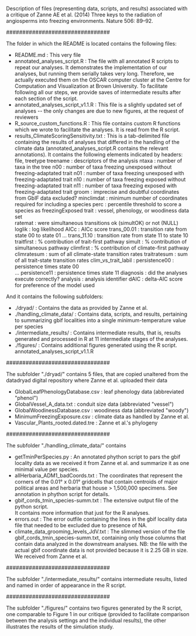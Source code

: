 
Description of files (representing data, scripts, and results) associated with a critique of Zanne AE et al. (2014) Three keys to the radiation of angiosperms into freezing environments. Nature 506: 89–92.


################################

The folder in which the README is located contains the following files:
 - README.md  			 :	This very file		
 - annotated_analyses_script.R  :  The file with all annotated R scripts to repeat our 
 							analyses. It demonstrates the implementation of our analyses,
 							but running them serially takes very long.  Therefore, we 
 							actually executed them on the OSCAR computer cluster at the 
 							Centre for Computation and Visualization at Brown University. 
 							To facilitate following all our steps, we provide saves of 
 							intermediate results after each section of the script.
 - annotated_analyses_script_v1.1.R	:	This file is a slightly updated set of analyses -- 
 							the only changes are due to new figures, at the request of reviewers
 - R_source_custom_functions.R  :  This file contains custom R functions which we wrote to 
 							facilitate the analyses.  It is read from the R script.
 - results_ClimateScoringSensitivity.txt  :  This is a tab-delimited file containing the 
 							results of analyses that differed in the handling of the 
 							climate data (annotated_analyses_script.R contains the
 							relevant annotations). It contains the following elements 
 							indicated by headers:
		file, treetype	treename : descriptors of the analysis
		ntaxa	: number of taxa in the tree
		n00		: number of taxa freezing unexposed without freezing-adaptated trait
		n01		: number of taxa freezing unexposed with freezing-adaptated trait
		n10		: number of taxa freezing exposed without freezing-adaptated trait
		n11		: number of taxa freezing exposed with freezing-adaptated trait
		groom	: imprecise and doubtful coordinates from GbIF data excluded?
		minclimdat : minimum number of coordinates required for including a species 
		perc	: percentile threshold to score a species as freezingExposed
		trait	: vessel, phenology, or woodiness data set	
		ratemat	: were simultaneous transitions ok (simultOK) or not (NULL)
		loglik	: log likelihood
		AICc	: AICc score
		trans_00.01	  : transition rate from state 00 to state 01
			...	
		trans_11.10	  : transition rate from state 11 to state 10	
		traitfirst	  : % contribution of trait-first pathway
		simult		  : % contribution of simultaneous pathway
		climfirst	  : % contribution of climate-first pathway
		climratesum	  : sum of all climate-state transition rates
		traitratesum  : sum of all trait-state transition rates	
		clim_vs_trait_labil	: 
		persistence00 : persistence times state 00	
			...	
		persistence11 : persistence times state 11
		diagnosis	  : did the analyses execute correctly?
		analysis	  : analysis identifier
		dAIC		  : delta-AIC score for preference of the model used
		

And it contains the following subfolders:
 - ./dryad/  			 :  Contains the data as provided by Zanne et al.
 - ./handling_climate_data/  :  Contains data, scripts, and results, pertaining to 
 							summarizing gbif localities into a single minimum-temperature
 							value per species
 - ./intermediate_results/  :  Contains intermediate results, that is, results generated
 							and processed in R at 11 intermediate stages of the analyses.
 - ./figures/				:  Contains additional figures generated using the R script.
 							annotated_analyses_script_v1.1.R
 

################################

The subfolder "./dryad/" contains 5 files, that are copied unaltered from the datadryad digital repository where Zanne et al. uploaded their data
 - GlobalLeafPhenologyDatabase.csv		: leaf phenology data (abbreviated "phenol")
 - GlobalVessel_A_data.txt				: conduit size data (abbreviated "vessel")
 - GlobalWoodinessDatabase.csv			: woodiness data (abbreviated "woody")
 - MinimumFreezingExposure.csv			: climate data as handled by Zanne et al.
 - Vascular_Plants_rooted.dated.tre		: Zanne et al.'s phylogeny


################################

The subfolder "./handling_climate_data/" contains
 - getTminPerSpecies.py  :  An annotated phython script to pars the gbif locality data
 							as we received it from Zanne et al. and summarize it as one
 							minimal value per species.
 - allHerbaria_ADM1_badCoords.txt  :  The coordinates that represent the corners of the 
 							0.01° x 0.01° gridcells that contain centroids of major 
 							political areas and herbaria that house > 1,500,000 specimens. 
 							See annotation in phython script for details.
 - gbif_cords_tmin_species-summ.txt  :  The extensive output file of the python script.  
 							It contains more information that just for the R analyses.
 - errors.out			 :  The error outfile containing the lines in the gbif locality 
 							data file that needed to be excluded due to presence of NA.
 - climate_data_grooming_levels_JdV.txt  :  The slimmed version of the file 
 							gbif_cords_tmin_species-summ.txt, containing only those 
 							columns that contain data analyzed in the downstream analyses.
 							NB: the file with the actual gbif coordinate data is not
 							provided because it is 2.25 GB in size. We received from Zanne
 							et al.
  
 
################################
 
The subfolder "./intermediate_results/" contains intermediate results, listed and named in order of appearance in the R script. 
 
  
################################
 
The subfolder "./figures/" contains two figures generated by the R script, one comparable to Figure 1 in our critique (provided to facilitate comparison between the analysis settings and the individual results), the other illustrates the results of the simulation study.
  
  
  
  
  
  